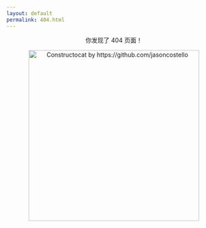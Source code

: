 ```yaml
---
layout: default
permalink: 404.html
---
```


<center>
  <p>你发现了 404 页面！</p>
  <img src="{{ site.baseurl }}/images/404.jpg" alt="Constructocat by https://github.com/jasoncostello" style="width: 400px;"/>
</center>
